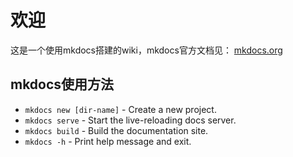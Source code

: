 # 欢迎

这是一个使用mkdocs搭建的wiki，mkdocs官方文档见： [mkdocs.org](https://www.mkdocs.org)  

## mkdocs使用方法

* `mkdocs new [dir-name]` - Create a new project.
* `mkdocs serve` - Start the live-reloading docs server.
* `mkdocs build` - Build the documentation site.
* `mkdocs -h` - Print help message and exit.
